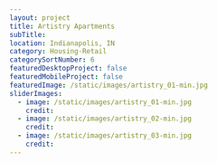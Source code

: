 ```yaml
---
layout: project
title: Artistry Apartments
subTitle:
location: Indianapolis, IN
category: Housing-Retail
categorySortNumber: 6
featuredDesktopProject: false
featuredMobileProject: false
featuredImage: /static/images/artistry_01-min.jpg
sliderImages:
  - image: /static/images/artistry_01-min.jpg
    credit:
  - image: /static/images/artistry_02-min.jpg
    credit:
  - image: /static/images/artistry_03-min.jpg
    credit:
---
```

































